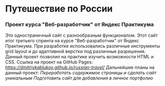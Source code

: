 # Путешествие по России #
### Проект курса "Веб-разработчик" от Яндекс Практикума ###

Это одностраничный сайт с разнообразным функционалом. Этот сайт итог третьего спринта на курсе "Веб-разработчик" от Яндекс Практикума. При разработке использовались различные инструменты grid layout и до адаптивной верстки под различные разрешения. Данный проект позволил на практике изучить возможности HTML и CSS.
Ссылка на проект на GitHub Pages: *https://dmitriykablukov.github.io/russian-travel/*
Дальнейшие планы на данный проект:
*Переработать содержимое страницы и сделать сайт уникальным*
*Подготовить сайт для добавления в личное портфолио*